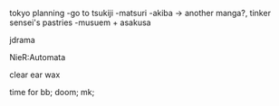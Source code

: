 tokyo planning
-go to tsukiji
-matsuri
-akiba -> another manga?, tinker sensei's pastries
-musuem + asakusa


jdrama

NieR:Automata

clear ear wax

time for 
bb;
doom;
mk;
